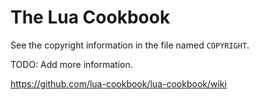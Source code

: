 The Lua Cookbook
================

See the copyright information in the file named `COPYRIGHT`.

TODO: Add more information.

https://github.com/lua-cookbook/lua-cookbook/wiki